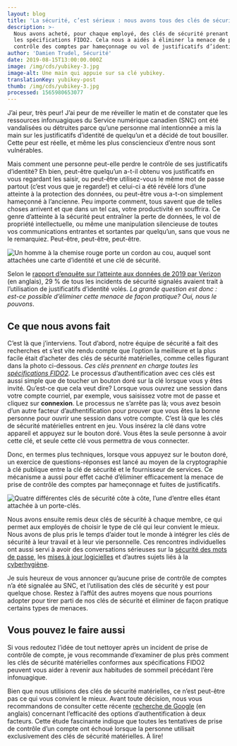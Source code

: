 ```yaml
---
layout: blog
title: 'La sécurité, c’est sérieux : nous avons tous des clés de sécurité au SNC'
description: >-
  Nous avons acheté, pour chaque employé, des clés de sécurité prenant en charge
  les spécifications FIDO2. Cela nous a aidés à éliminer la menace de prise de
  contrôle des comptes par hameçonnage ou vol de justificatifs d’identité.
author: 'Damien Trudel, Sécurité'
date: 2019-08-15T13:00:00.000Z
image: /img/cds/yubikey-3.jpg
image-alt: Une main qui appuie sur sa clé yubikey.
translationKey: yubikey-post
thumb: /img/cds/yubikey-3.jpg
processed: 1565980653077
---
```

J’ai peur, très peur! J’ai peur de me réveiller le matin et de constater que les ressources infonuagiques du Service numérique canadien (SNC) ont été vandalisées ou détruites parce qu’une personne mal intentionnée a mis la main sur les justificatifs d’identité de quelqu’un et a décidé de tout bousiller. Cette peur est réelle, et même les plus consciencieux d’entre nous sont vulnérables.

Mais comment une personne peut-elle perdre le contrôle de ses justificatifs d’identité? Eh bien, peut-être quelqu’un a-t-il obtenu vos justificatifs en vous regardant les saisir, ou peut-être utilisez-vous le même mot de passe partout (c’est vous que je regarde!) et celui-ci a été révélé lors d’une atteinte à la protection des données, ou peut-être vous a-t-on simplement hameçonné à l’ancienne. Peu importe comment, tous savent que de telles choses arrivent et que dans un tel cas, votre productivité en souffrira. Ce genre d’atteinte à la sécurité peut entraîner la perte de données, le vol de propriété intellectuelle, ou même une manipulation silencieuse de toutes vos communications entrantes et sortantes par quelqu’un, sans que vous ne le remarquiez. Peut-être, peut-être, peut-être.

![Un homme à la chemise rouge porte un cordon au cou, auquel sont attachées une carte d’identité et une clé de sécurité.](/img/cds/yubikey-1.jpg)

Selon le [rapport d’enquête sur l’atteinte aux données de 2019 par Verizon](https://enterprise.verizon.com/resources/reports/2019-data-breach-investigations-report.pdf) (en anglais), 29 % de tous les incidents de sécurité signalés avaient trait à l’utilisation de justificatifs d’identité volés. _La grande question est donc : est-ce possible d’éliminer cette menace de façon pratique? Oui, nous le pouvons_.

## Ce que nous avons fait

C’est là que j’interviens. Tout d’abord, notre équipe de sécurité a fait des recherches et s’est vite rendu compte que l’option la meilleure et la plus facile était d’acheter des clés de sécurité matérielles, comme celles figurant dans la photo ci-dessous. _Ces clés prennent en charge toutes les [spécifications FIDO2](https://fidoalliance.org/fido2/)_. Le processus d’authentification avec ces clés est aussi simple que de toucher un bouton doré sur la clé lorsque vous y êtes invité. Qu’est-ce que cela veut dire? Lorsque vous ouvrez une session dans votre compte courriel, par exemple, vous saisissez votre mot de passe et cliquez sur **connexion**. Le processus ne s’arrête pas là; vous avez besoin d’un autre facteur d’authentification pour prouver que vous êtes la bonne personne pour ouvrir une session dans votre compte. C’est là que les clés de sécurité matérielles entrent en jeu. Vous insérez la clé dans votre appareil et appuyez sur le bouton doré. Vous êtes la seule personne à avoir cette clé, et seule cette clé vous permettra de vous connecter.

Donc, en termes plus techniques, lorsque vous appuyez sur le bouton doré, un exercice de questions-réponses est lancé au moyen de la cryptographie à clé publique entre la clé de sécurité et le fournisseur de services. Ce mécanisme a aussi pour effet caché d’éliminer efficacement la menace de prise de contrôle des comptes par hameçonnage et fuites de justificatifs.

![Quatre différentes clés de sécurité côte à côte, l’une d’entre elles étant attachée à un porte-clés.](/img/cds/yubikey-4.jpg)

Nous avons ensuite remis deux clés de sécurité à chaque membre, ce qui permet aux employés de choisir le type de clé qui leur convient le mieux. Nous avons de plus pris le temps d’aider tout le monde à intégrer les clés de sécurité à leur travail et à leur vie personnelle. Ces rencontres individuelles ont aussi servi à avoir des conversations sérieuses sur la [sécurité des mots de passe](https://www.canada.ca/fr/gouvernement/systeme/gouvernement-numerique/orientation-sur-mots-passe.html), les [mises à jour logicielles](https://cyber.gc.ca/fr/correctifs-aux-applications-et-aux-se) et d’autres sujets liés à la [cyberhygiène](https://www.pensezcybersecurite.gc.ca/). 

Je suis heureux de vous annoncer qu’aucune prise de contrôle de comptes n’a été signalée au SNC, et l’utilisation des clés de sécurité y est pour quelque chose. Restez à l’affût des autres moyens que nous pourrions adopter pour tirer parti de nos clés de sécurité et éliminer de façon pratique certains types de menaces.

## Vous pouvez le faire aussi

Si vous redoutez l’idée de tout nettoyer après un incident de prise de contrôle de compte, je vous recommande d’examiner de plus près comment les clés de sécurité matérielles conformes aux spécifications FIDO2 peuvent vous aider à revenir aux habitudes de sommeil précédant l’ère infonuagique.

Bien que nous utilisions des clés de sécurité matérielles, ce n’est peut-être pas ce qui vous convient le mieux. Avant toute décision, nous vous recommandons de consulter cette récente [recherche de Google](https://security.googleblog.com/2019/05/new-research-how-effective-is-basic.html) (en anglais) concernant l’efficacité des options d’authentification à deux facteurs. Cette étude fascinante indique que toutes les tentatives de prise de contrôle d’un compte ont échoué lorsque la personne utilisait exclusivement des clés de sécurité matérielles. À lire!


